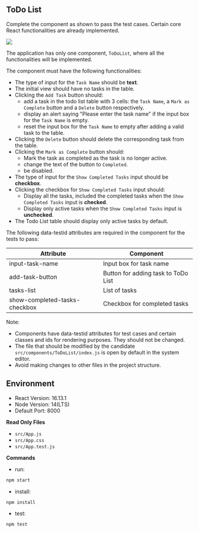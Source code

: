 ## ToDo List

Complete the component as shown to pass the test cases. Certain core React functionalities are already implemented.

![](https://hrcdn.net/s3_pub/istreet-assets/eUyN-o4d-mymHu2FBAXUKw/demo.gif)

The application has only one component, `ToDoList`, where all the functionalities will be implemented.

The component must have the following functionalities:

- The type of input for the `Task Name` should be **text**.
- The initial view should have no tasks in the table.
- Clicking the `Add Task` button should:
  - add a task in the todo list table with 3 cells: the `Task Name`, a `Mark as Complete` button and a `Delete` button respectively.
  - display an alert saying "Please enter the task name" if the input box for the `Task Name` is empty.
  - reset the input box for the `Task Name` to empty after adding a valid task to the table.
- Clicking the `Delete` button should delete the corresponding task from the table.
- Clicking the `Mark as Complete` button should:
  - Mark the task as completed as the task is no longer active.
  - change the text of the button to `Completed`.
  - be disabled.
- The type of input for the `Show Completed Tasks` input should be **checkbox**.
- Clicking the checkbox for `Show Completed Tasks` input should:
  - Display all the tasks, included the completed tasks when the `Show Completed Tasks` input is **checked**.
  - Display only active tasks when the `Show Completed Tasks` input is **unchecked**.
- The Todo List table should display only active tasks by default.

The following data-testid attributes are required in the component for the tests to pass:

| **Attribute**                 | **Component**                       |
|-------------------------------|-------------------------------------|
| input-task-name               | Input box for task name             |
| add-task-button               | Button for adding task to ToDo List |
| tasks-list                    | List of tasks                       |
| show-completed-tasks-checkbox | Checkbox for completed tasks        |

Note:

- Components have data-testid attributes for test cases and certain classes and ids for rendering purposes. They should not be changed.
- The file that should be modified by the candidate `src/components/ToDoList/index.js`  is open by default in the system editor.
- Avoid making changes to other files in the project structure.

## Environment 

- React Version: 16.13.1
- Node Version: 14(LTS)
- Default Port: 8000


**Read Only Files**
- `src/App.js`
- `src/App.css`
- `src/App.test.js`


**Commands**
- run: 
```bash
npm start
```
- install: 
```bash
npm install
```
- test: 
```bash
npm test
```

